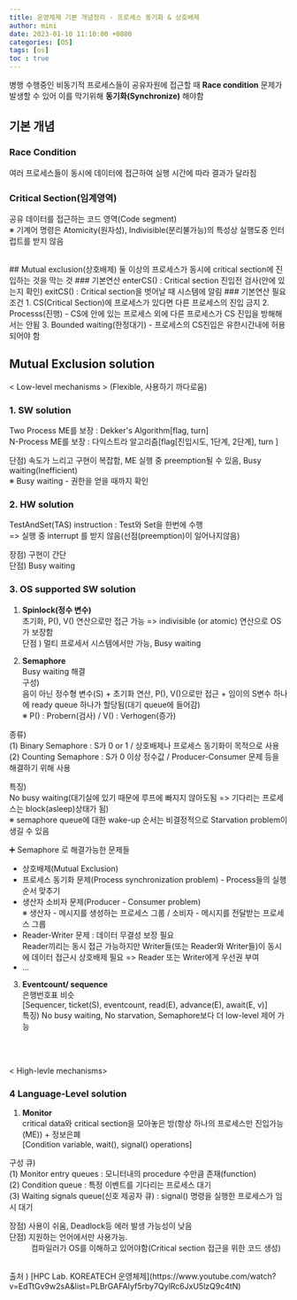 ```yaml
---
title: 운영체제 기본 개념정리 - 프로세스 동기화 & 상호배제
author: mini
date: 2023-01-10 11:10:00 +0800
categories: [OS]
tags: [os]
toc : true
---
```


 병행 수행중인 비동기적 프로세스들이 공유자원에 접근할 때 __Race condition__ 문제가 발생할 수 있어 이를 막기위해 __동기화(Synchronize)__ 해야함

## 기본 개념
### Race Condition 
 여러 프로세스들이 동시에 데이터에 접근하여 실행 시간에 따라 결과가 달라짐

### Critical Section(임계영역)
 공유 데이터를 접근하는 코드 영역(Code segment)  
※ 기계어 명령은 Atomicity(원자성), Indivisible(분리불가능)의 특성상 실행도중 인터럽트를 받지 않음

<br/>
## Mutual exclusion(상호배제)
둘 이상의 프로세스가 동시에 critical section에 진입하는 것을 막는 것
### 기본연산
enterCS() : Critical section 진입전 검사(안에 있는지 확인)  
exitCS() : Critical section을 벗어날 때 시스템에 알림  
### 기본연산 필요조건  
1. CS(Critical Section)에 프로세스가 있다면 다른 프로세스의 진입 금지
2. Processs(진행) - CS에 안에 있는 프로세스 외에 다른 프로세스가 CS 진입을 방해해서는 안됨  
3. Bounded waiting(한정대기) - 프로세스의 CS진입은 유한시간내에 허용 되어야 함 

<br/>

## Mutual Exclusion solution
< Low-level mechanisms > (Flexible, 사용하기 까다로움)
### 1. SW solution 
Two Process ME를 보장 : Dekker's Algorithm[flag, turn]   
N-Process ME를 보장	: 다익스트라 알고리즘[flag[진입시도, 1단계, 2단계], turn ]     

단점) 속도가 느리고 구현이 복잡함, ME 실행 중 preemption될 수 있음, Busy waiting(Inefficient)  
※ Busy waiting - 권한을 얻을 때까지 확인   

### 2. HW solution
TestAndSet(TAS) instruction : Test와 Set을 한번에 수행  
=> 실행 중 interrupt 를 받지 않음(선점(preemption)이 일어나지않음)  

장점) 구현이 간단  
단점) Busy waiting 

### 3. OS supported SW solution 
1) **Spinlock(정수 변수)**  
	초기화, P(), V() 연산으로만 접근 가능 => indivisible (or atomic) 연산으로 OS가 보장함  
	단점 ) 멀티 프로세서 시스템에서만 가능, Busy waiting   

2) **Semaphore**    
Busy waiting 해결  
구성)  
음이 아닌 정수형 변수(S) + 초기화 연산, P(), V()으로만 접근 + 임이의 S변수 하나에 ready queue 하나가 할당됨(대기 queue에 들어감)     
※ P() : Probern(검사) / V() : Verhogen(증가)  

종류)  
 	(1) Binary Semaphore : S가 0 or 1 / 상호배제나 프로세스 동기화이 목적으로 사용  
	(2) Counting Semaphore : S가 0 이상 정수값 / Producer-Consumer 문제 등을 해결하기 위해 사용  

특징)   
No busy waiting(대기실에 있기 때문에 루프에 빠지지 않아도됨 => 기다리는 프로세스는 block(asleep)상태가 됨)   
※ semaphore queue에 대한 wake-up 순서는 비결정적으로 Starvation problem이 생길 수 있음  

➕ Semaphore 로 해결가능한 문제들
 - 상호배제(Mutual Exclusion)  
 - 프로세스 동기화 문제(Process synchronization problem) - Process들의 실행순서 맞추기   
 - 생산자 소비자 문제(Producer - Consumer problem)  
	※ 생산자 - 메시지를 생성하는 프로세스 그룹 / 소비자 - 메시지를 전달받는 프로세스 그룹
 - Reader-Writer 문제 : 데이터 무결성 보장 필요  
 						Reader끼리는 동시 접근 가능하지만 Writer들(또는 Reader와 Writer들)이 동시에 데이터 접근시 상호배제 필요 => Reader 또는 Writer에게 우선권 부여  
 - ...   

3) **Eventcount/ sequence**   
 은행번호표 비슷  
 [Sequencer, ticket(S), eventcount, read(E), advance(E), await(E, v)]  
 특징) No busy waiting, No starvation, Semaphore보다 더 low-level 제어 가능   
<br/>
<br/>

< High-levle mechanisms>
### 4 Language-Level solution
1) **Monitor**   
critical data와 critical section을 모아놓은 방(항상 하나의 프로세스만 진입가능(ME)) + 정보은폐   
[Condition variable, wait(), signal() operations]    
 
구성 큐)   
(1) Monitor entry queues : 모니터내의 procedure 수만큼 존재(function)  
(2) Condition queue : 특정 이벤트를 기다리는 프로세스 대기  
(3) Waiting signals queue(신호 제공자 큐) : signal() 명령을 실행한 프로세스가 임시 대기    

장점) 사용이 쉬움, Deadlock등 에러 발생 가능성이 낮음  
단점) 지원하는 언어에서만 사용가능.  
&nbsp;&nbsp;&nbsp;&nbsp;&nbsp;&nbsp;&nbsp;&nbsp;&nbsp;&nbsp;컴파일러가 OS를 이해하고 있어야함(Critical section 접근을 위한 코드 생성)


<br/>
출처 )
[HPC Lab. KOREATECH 운영체제](https://www.youtube.com/watch?v=EdTtGv9w2sA&list=PLBrGAFAIyf5rby7QylRc6JxU5lzQ9c4tN)
